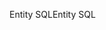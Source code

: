 <span data-ttu-id="4be3b-101">Entity SQL</span><span class="sxs-lookup"><span data-stu-id="4be3b-101">Entity SQL</span></span>